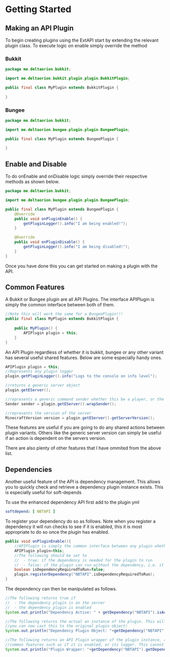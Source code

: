 # Getting Started
## Making an API Plugin

To begin creating plugins using the ExtAPI start by extending the relevant plugin class. To execute logic on enable simply override the method 

### Bukkit 

```java
package me.deltaorion.bukkit;

import me.deltaorion.bukkit.plugin.plugin.BukkitPlugin;

public final class MyPlugin extends BukkitPlugin {
    
}
```

### Bungee

```java
package me.deltaorion.bukkit;

import me.deltaorion.bungee.plugin.plugin.BungeePlugin;

public final class MyPlugin extends BungeePlugin {
    
}
```

## Enable and Disable

To do onEnable and onDisable logic simply override their respective methods as shown below. 

```java
package me.deltaorion.bukkit;

import me.deltaorion.bungee.plugin.plugin.BungeePlugin;

public final class MyPlugin extends BungeePlugin {
    @Override
    public void onPluginEnable() {
        getPluginLogger().info("I am being enabled!");
    }

    @Override
    public void onPluginDisable() {
        getPluginLogger().info("I am being disabled!");
    }
}
```

Once you have done this you can get started on making a plugin with the API. 

## Common Features

A Bukkit or Bungee plugin are all API Plugins. The interface APIPlugin is simply the common interface between both of them. 

```java
//Note this will work the same for a BungeePlugin!!!
public final class MyPlugin extends BukkitPlugin {
    
    public MyPlugin() {
        APIPlugin plugin = this;
    }
}
```

An API Plugin regardless of whether it is bukkit, bungee or any other variant has several useful shared features. Below are some especially handy ones. 

```java
APIPlugin plugin = this;
//Represents any plugin logger
plugin.getPluginLogger().info("Logs to the console on info level");

//returns a generic server object
plugin.getEServer();

//represents a generic command sender whether this be a player, or the console.
Sender sender = plugin.getEServer().wrapSender();

//represents the version of the server
MinecraftVersion version = plugin.getEServer().getServerVersion();
```

These features are useful if you are going to do any shared actions between plugin variants. Others like the generic server version can simply be useful if an action is dependent on the servers version. 

There are also plenty of other features that I have ommited from the above list. 

## Dependencies

Another useful feature of the API is dependency management. This allows you to quickly check and retrieve a dependency plugin instance exists. This is especially useful for soft-depends

To use the enhanced dependency API first add to the plugin yml

```yaml
softdepend: [ NBTAPI ]
```

To register your dependency do so as follows. Note when you register a dependency it will run checks to see if it is enabled, this it is most appropriate to do so once the plugin has enabled. 

```java
public void onPluginEnable(){
    //APIPlugin is simply the common interface between any plugin whether it be bukkit or bungee.
    APIPlugin plugin=this;
    //The following should be set to
    //  - true: if the dependency is needed for the plugin to run
    //  - false: if the plugin can run without the dependency, i.e. it is a soft-depend
    boolean isDependencyRequiredToRun=false;
    plugin.registerDependency("NBTAPI",isDependencyRequiredToRun);
}
```

The dependency can then be manipulated as follows.
```java
//The following returns true if
//  - the dependency plugin is on the server
//  - the dependency plugin is enabled
System.out.println("Dependency Active: " + getDependency("NBTAPI").isActive());

//The following returns the actual an instance of the plugin. This will return a java.lang.Object
//you can now cast this to the original plugin object!
System.out.println("Dependency Plugin Object: "+getDependency("NBTAPI").getDependency());

//The following returns an API Plugin wrapper of the plugin instance, allowing you to quickly access
//common features such as if it is enabled, or its logger. This cannot be cast to the original plugin object
System.out.println("Plugin Wrapper: "+getDependency("NBTAPI").getDependEPlugin());
```




